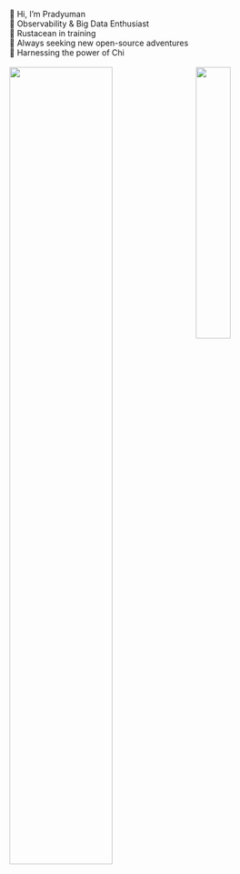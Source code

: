 👋 Hi, I’m Pradyuman\
👀 Observability & Big Data Enthusiast\
🌱 Rustacean in training\
🤝 Always seeking new open-source adventures\
🐼 Harnessing the power of Chi\
\
<img align="left" width="60%" src="https://github-readme-stats.vercel.app/api?username=legendary-acp&theme=radical&show_icons=true&hide_border=true&count_private=true" />
<img align="right" width="35%" src="https://github-readme-stats.vercel.app/api/top-langs/?username=legendary-acp&theme=radical&hide_border=true" />
